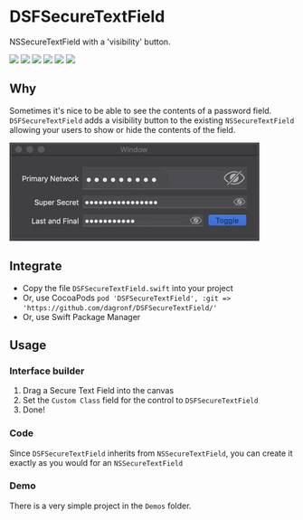 # DSFSecureTextField

NSSecureTextField with a 'visibility' button.

![](https://img.shields.io/github/v/tag/dagronf/DSFSecureTextField) ![](https://img.shields.io/badge/macOS-10.10+-red) ![](https://img.shields.io/badge/Swift-5.0-orange.svg)
![](https://img.shields.io/badge/License-MIT-lightgrey) [![](https://img.shields.io/badge/pod-compatible-informational)](https://cocoapods.org) [![](https://img.shields.io/badge/spm-compatible-brightgreen.svg?style=flat)](https://swift.org/package-manager)


## Why

Sometimes it's nice to be able to see the contents of a password field. `DSFSecureTextField` adds a visibility button to the existing `NSSecureTextField` allowing your users to show or hide the contents of the field.

![](https://github.com/dagronf/dagronf.github.io/raw/master/art/projects/DSFSecureTextField/DSFSecureTextField.gif)

## Integrate

* Copy the file `DSFSecureTextField.swift` into your project
* Or, use CocoaPods
	`pod 'DSFSecureTextField', :git => 'https://github.com/dagronf/DSFSecureTextField/'`
* Or, use Swift Package Manager

## Usage

### Interface builder

1. Drag a Secure Text Field into the canvas
2. Set the `Custom Class` field for the control to `DSFSecureTextField`
3. Done!

### Code

Since `DSFSecureTextField` inherits from `NSSecureTextField`, you can create it exactly as you would for an `NSSecureTextField`

### Demo

There is a very simple project in the `Demos` folder.
